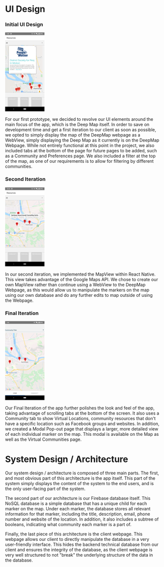 # UI Design

### Initial UI Design

<img src="image1.png" alt="Screenshot_20200404-215912" style="zoom:25%;" />

For our first prototype, we decided to revolve our UI elements around the main focus of the app, which is the Deep Map itself. In order to save on development time and get a first iteration to our client as soon as possible, we opted to simply display the map of the DeepMap webpage as a WebView, simply displaying the Deep Map as it currently is on the DeepMap Webpage. While not entirely functional at this point in the project, we also included tabs at the bottom of the page for future pages to be added, such as a Community and Preferences page. We also included a filter at the top of the map, as one of our requirements is to allow for filtering by different communities.

### Second Iteration

<img src="image2.png" alt="Screenshot_20200404-215912" style="zoom:25%;" />

In our second iteration, we implemented the MapView within React Native. This view takes advantage of the Google Maps API. We chose to create our own MapView rather than continue using a WebView to the DeepMap Webpage, as this would allow us to manipulate the markers on the map using our own database and do any further edits to map outside of using the Webpage.

### Final Iteration

<img src="image3.png" alt="Screenshot_20200404-215912" style="zoom:25%;" />

Our Final Iteration of the app further polishes the look and feel of the app, taking advantage of scrolling tabs at the bottom of the screen. It also uses a Community tab to show Virtual Locations, community resources that don't have a specific location such as Facebook groups and websites. In addition, we created a Modal Pop-out page that displays a larger, more detailed view of each individual marker on the map. This modal is available on the Map as well as the Virtual Communities page.

# System Design / Architecture

Our system design / architecture is composed of three main parts. The first, and most obvious part of this architecture is the app itself. This part of the system simply displays the content of the system to the end users, and is the only user-facing part of the system. 

The second part of our architecture is our Firebase database itself. This NoSQL database is a simple database that has a unique child for each marker on the map. Under each marker, the database stores all relevant information for that marker, including the title, description, email, phone number and website of the location. In addition, it also includes a subtree of booleans, indicating what community each marker is a part of.

Finally, the last piece of this architecture is the client webpage. This webpage allows our client to directly manipulate the database in a very user-friendly interface. This hides the backend technical database from our client and ensures the integrity of the database, as the client webpage is very well structured to not "break" the underlying structure of the data in the database.

